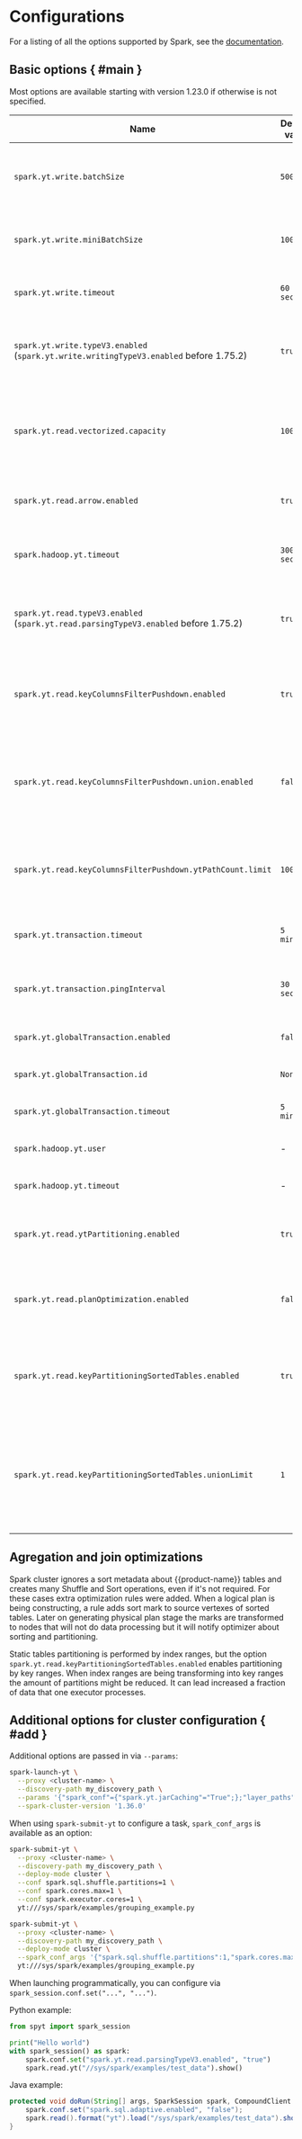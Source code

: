 # Configurations

For a listing of all the options supported by Spark, see the [documentation](https://spark.apache.org/docs/latest/configuration.html).

## Basic options { #main }

Most options are available starting with version 1.23.0 if otherwise is not specified.

| **Name** | **Default value** | **Description** |
| ------------------- | --------------- | ------------------------------------------------------------ |
| `spark.yt.write.batchSize` | `500000` | The amount of data transferred in a single `WriteTable` transaction |
| `spark.yt.write.miniBatchSize` | `1000` | The amount of data part transmitted to `WriteTable` |
| `spark.yt.write.timeout` | `60 seconds` | The timeout to write a single data block |
| `spark.yt.write.typeV3.enabled` (`spark.yt.write.writingTypeV3.enabled` before 1.75.2) | `true` | Write tables with schema in [type_v3](../../../../../user-guide/storage/data-types.md) instead of `type_v1` |
| `spark.yt.read.vectorized.capacity` | `1000` | The maximum number of rows in a batch for reading via `wire` protocol |
| `spark.yt.read.arrow.enabled` | `true` | Use `arrow` format for reading (if possible) |
| `spark.hadoop.yt.timeout` | `300 seconds` | The timeout to read from {{product-name}} |
| `spark.yt.read.typeV3.enabled` (`spark.yt.read.parsingTypeV3.enabled` before 1.75.2) | `true` | Read tables with schema in [type_v3](../../../../../user-guide/storage/data-types.md) instead of `type_v1` |
| `spark.yt.read.keyColumnsFilterPushdown.enabled` | `true` | Pushdown Spark query filters to read from {{product-name}} |
| `spark.yt.read.keyColumnsFilterPushdown.union.enabled` | `false` | Merge table ranges into a single continius range when filter pushdown is enabled |
| `spark.yt.read.keyColumnsFilterPushdown.ytPathCount.limit` | `100` | The maximum number of ranges for a table generated by filters |
| `spark.yt.transaction.timeout` | `5 minutes` | Write operation transaction timeout |
| `spark.yt.transaction.pingInterval` | `30 seconds` | Ping interval for write operation transaction |
| `spark.yt.globalTransaction.enabled` | `false` | Use of a [global transaction](../../../../../user-guide/data-processing/spyt/read-transaction.md) |
| `spark.yt.globalTransaction.id` | `None` | Id of a global transaction |
| `spark.yt.globalTransaction.timeout` | `5 minutes` | Global transaction timeout |
| `spark.hadoop.yt.user` | - | Name of {{product-name}} user |
| `spark.hadoop.yt.timeout` | - | Token of {{product-name}} user |
| `spark.yt.read.ytPartitioning.enabled` | `true` | Use {{product-name}} API for table partitioning |
| `spark.yt.read.planOptimization.enabled` | `false` | Enable agregation and join optimization rules for sorted data |
| `spark.yt.read.keyPartitioningSortedTables.enabled` | `true` | Use key table ranges for reading, required for plan optimization |
| `spark.yt.read.keyPartitioningSortedTables.unionLimit` | `1` | The maximum number of partitions that need to be merged when key table ranges are used |

## Agregation and join optimizations

Spark cluster ignores a sort metadata about {{product-name}} tables and creates many Shuffle and Sort operations, even if it's not required. For these cases extra optimization rules were added. When a logical plan is being constructing, a rule adds sort mark to source vertexes of sorted tables. Later on generating physical plan stage the marks are transformed to nodes that will not do data processing but it will notify optimizer about sorting and partitioning.

Static tables partitioning is performed by index ranges, but the option `spark.yt.read.keyPartitioningSortedTables.enabled` enables partitioning by key ranges. When index ranges are being transforming into key ranges the amount of partitions might be reduced. It can lead increased a fraction of data that one executor processes.

## Additional options for cluster configuration { #add }

Additional options are passed in via `--params`:

```bash
spark-launch-yt \
  --proxy <cluster-name> \
  --discovery-path my_discovery_path \
  --params '{"spark_conf"={"spark.yt.jarCaching"="True";};"layer_paths"=["//.../ubuntu_xenial_app_lastest.tar.gz";...;];"operation_spec"={"max_failed_job_count"=100;};}' \
  --spark-cluster-version '1.36.0'
```

When using `spark-submit-yt` to configure a task, `spark_conf_args` is available as an option:

```bash
spark-submit-yt \
  --proxy <cluster-name> \
  --discovery-path my_discovery_path \
  --deploy-mode cluster \
  --conf spark.sql.shuffle.partitions=1 \
  --conf spark.cores.max=1 \
  --conf spark.executor.cores=1 \
  yt:///sys/spark/examples/grouping_example.py
```
```bash
spark-submit-yt \
  --proxy <cluster-name> \
  --discovery-path my_discovery_path \
  --deploy-mode cluster \
  --spark_conf_args '{"spark.sql.shuffle.partitions":1,"spark.cores.max":1,"spark.executor.cores"=1}' \
  yt:///sys/spark/examples/grouping_example.py
```

When launching programmatically, you can configure via `spark_session.conf.set("...", "...")`.

Python example:

```python
from spyt import spark_session

print("Hello world")
with spark_session() as spark:
    spark.conf.set("spark.yt.read.parsingTypeV3.enabled", "true")
    spark.read.yt("//sys/spark/examples/test_data").show()
```

Java example:

```java
protected void doRun(String[] args, SparkSession spark, CompoundClient yt) {
    spark.conf.set("spark.sql.adaptive.enabled", "false");
    spark.read().format("yt").load("/sys/spark/examples/test_data").show();
}
```


